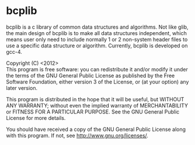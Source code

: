 bcplib
======
bcplib is a c library of common data structures and algorithms. Not like 
glib, the main design of bcplib is to make all data structures independent, 
which means user only need to include normally 1 or 2 non-system header 
files to use a specific data structure or algorithm.
Currently, bcplib is developed on gcc-4.
 
Copyright (C) <2012>  <Yirui Zhang>  
This program is free software: you can redistribute it and/or modify
it under the terms of the GNU General Public License as published by
the Free Software Foundation, either version 3 of the License, or
(at your option) any later version.

This program is distributed in the hope that it will be useful,
but WITHOUT ANY WARRANTY; without even the implied warranty of
MERCHANTABILITY or FITNESS FOR A PARTICULAR PURPOSE.  See the
GNU General Public License for more details.
 
You should have received a copy of the GNU General Public License
along with this program.  If not, see <http://www.gnu.org/licenses/>.